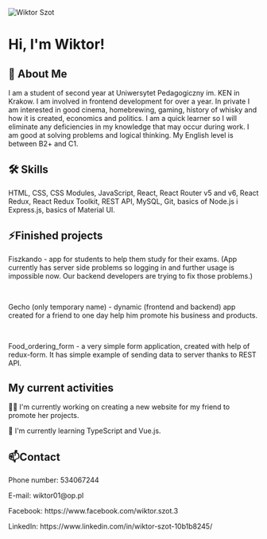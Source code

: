 ![Wiktor Szot](https://user-images.githubusercontent.com/91805944/171019047-10dbb7b8-9308-42d8-9ac9-c13c1fb468b3.png)

# Hi, I'm Wiktor!


## 🚀 About Me
I am a student of second year at Uniwersytet Pedagogiczny im. KEN in Krakow. I am involved in frontend development for over a year. In private I am interested in good cinema, homebrewing, gaming, history of whisky and how it is created, economics and politics. I am a quick learner so I will eliminate any deficiencies in my knowledge that may occur during work. I am good at solving problems and logical thinking. My English level is between B2+ and C1. 

## 🛠 Skills
HTML, CSS, CSS Modules, JavaScript, React, React Router v5 and v6, React Redux, React Redux Toolkit, REST API, MySQL, Git, basics of Node.js i Express.js, basics of Material UI.

## ⚡️Finished projects
<p>Fiszkando - app for students to help them study for their exams. (App currently has server side problems so logging in and further usage is impossible now. Our backend developers are trying to fix those problems.)</p><br/>
<p>Gecho (only temporary name) - dynamic (frontend and backend) app created for a friend to one day help him promote his business and products.</p><br/>
<p>Food_ordering_form  - a very simple form application, created with help of redux-form. It has simple example of sending data to server thanks to REST API.</p>

## My current activities
👩‍💻 I'm currently working on creating a new website for my friend to promote her projects.

🧠 I'm currently learning TypeScript and Vue.js.

## 📫Contact
<p>Phone number: 534067244</p>
<p>E-mail: wiktor01@op.pl</p>
<p>Facebook: https://www.facebook.com/wiktor.szot.3</p>
<p>LinkedIn: https://www.linkedin.com/in/wiktor-szot-10b1b8245/</p>

